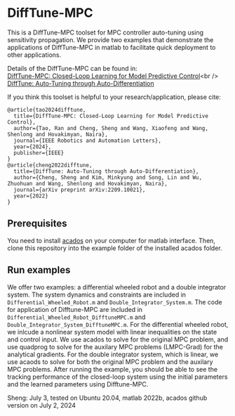 # DiffTune-MPC

This is a DiffTune-MPC toolset for MPC controller auto-tuning using sensitivity propagation. We provide two examples that demonstrate the applications of DiffTune-MPC in matlab to facilitate quick deployment to other applications. 

Details of the DiffTune-MPC can be found in:<br />
[DiffTune-MPC: Closed-Loop Learning for Model Predictive Control]([https://arxiv.org/abs/2209.10021](https://arxiv.org/abs/2312.11384))<br />
[DiffTune: Auto-Tuning through Auto-Differentiation](https://arxiv.org/abs/2209.10021)<br />

If you think this toolset is helpful to your research/application, please cite:<br />
```
@article{tao2024difftune,
  title={DiffTune-MPC: Closed-Loop Learning for Model Predictive Control},
  author={Tao, Ran and Cheng, Sheng and Wang, Xiaofeng and Wang, Shenlong and Hovakimyan, Naira},
  journal={IEEE Robotics and Automation Letters},
  year={2024},
  publisher={IEEE}
}
@article{cheng2022difftune,
  title={DiffTune: Auto-Tuning through Auto-Differentiation},
  author={Cheng, Sheng and Kim, Minkyung and Song, Lin and Wu, Zhuohuan and Wang, Shenlong and Hovakimyan, Naira},
  journal={arXiv preprint arXiv:2209.10021},
  year={2022}
}
```

## Prerequisites

You need to install [acados](https://docs.acados.org/index.html) on your computer for matlab interface. Then, clone this repository into the example folder of the installed acados folder.

## Run examples

We offer two examples: a differential wheeled robot and a double integrator system. The system dynamics and constraints are included in ```Differential_Wheeled_Robot.m``` and ```Double_Integrator_System.m```. The code for application of Difftune-MPC are included in ```Differential_Wheeled_Robot_DifftuneMPC.m``` and ```Double_Integrator_System_DifftuneMPC.m```. For the differential wheeled robot, we inlcude a nonlinear system model with linear inequalities on the state and control input. We use acados to solve for the original MPC problem, and use quadprog to solve for the auxilary MPC problems (LMPC-Grad) for the analytical gradients. For the double integrator system, which is linear, we use acaods to solve for both the original MPC problem and the auxilary MPC problems. After running the example, you should be able to see the tracking performance of the closed-loop system using the initial parameters and the learned parameters using Difftune-MPC.

Sheng: July 3, tested on Ubuntu 20.04, matlab 2022b, acados github version on July 2, 2024
